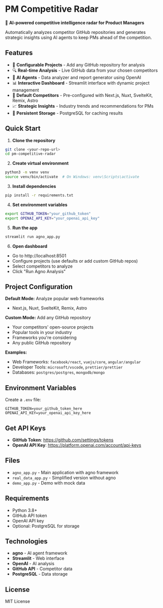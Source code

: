 # PM Competitive Radar

📡 **AI-powered competitive intelligence radar for Product Managers**

Automatically analyzes competitor GitHub repositories and generates strategic insights using AI agents to keep PMs ahead of the competition.

## Features

- 📡 **Configurable Projects** - Add any GitHub repository for analysis
- 🔍 **Real-time Analysis** - Live GitHub data from your chosen competitors
- 🤖 **AI Agents** - Data analyzer and report generator using OpenAI
- 📊 **Interactive Dashboard** - Streamlit interface with dynamic project management
- 🎯 **Default Competitors** - Pre-configured with Next.js, Nuxt, SvelteKit, Remix, Astro
- 📈 **Strategic Insights** - Industry trends and recommendations for PMs
- 💾 **Persistent Storage** - PostgreSQL for caching results

## Quick Start

1. **Clone the repository**
```bash
git clone <your-repo-url>
cd pm-competitive-radar
```

2. **Create virtual environment**
```bash
python3 -m venv venv
source venv/bin/activate  # On Windows: venv\Scripts\activate
```

3. **Install dependencies**
```bash
pip install -r requirements.txt
```

4. **Set environment variables**
```bash
export GITHUB_TOKEN="your_github_token"
export OPENAI_API_KEY="your_openai_api_key"
```

5. **Run the app**
```bash
streamlit run agno_app.py
```

6. **Open dashboard**
- Go to http://localhost:8501
- Configure projects (use defaults or add custom GitHub repos)
- Select competitors to analyze
- Click "Run Agno Analysis"

## Project Configuration

**Default Mode:** Analyze popular web frameworks
- Next.js, Nuxt, SvelteKit, Remix, Astro

**Custom Mode:** Add any GitHub repository
- Your competitors' open-source projects
- Popular tools in your industry
- Frameworks you're considering
- Any public GitHub repository

**Examples:**
- Web Frameworks: `facebook/react`, `vuejs/core`, `angular/angular`
- Developer Tools: `microsoft/vscode`, `prettier/prettier`
- Databases: `postgres/postgres`, `mongodb/mongo`

## Environment Variables

Create a `.env` file:
```
GITHUB_TOKEN=your_github_token_here
OPENAI_API_KEY=your_openai_api_key_here
```

## Get API Keys

- **GitHub Token**: https://github.com/settings/tokens
- **OpenAI API Key**: https://platform.openai.com/account/api-keys

## Files

- `agno_app.py` - Main application with agno framework
- `real_data_app.py` - Simplified version without agno
- `demo_app.py` - Demo with mock data

## Requirements

- Python 3.8+
- GitHub API token
- OpenAI API key
- Optional: PostgreSQL for storage

## Technologies

- **agno** - AI agent framework
- **Streamlit** - Web interface
- **OpenAI** - AI analysis
- **GitHub API** - Competitor data
- **PostgreSQL** - Data storage

## License

MIT License
